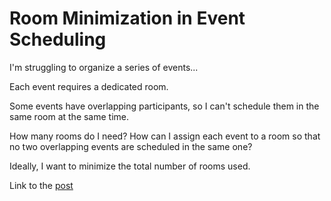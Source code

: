 # Room Minimization in Event Scheduling

I'm struggling to organize a series of events...

Each event requires a dedicated room.

Some events have overlapping participants, so I can't schedule them in the same room at the same time.

How many rooms do I need? How can I assign each event to a room so that no two overlapping events are scheduled in the same one?

Ideally, I want to minimize the total number of rooms used.

Link to the [post](https://www.linkedin.com/posts/borjamenendezmoreno_operationsresearch-activity-7268897908991664128-Maqe?utm_source=share&utm_medium=member_desktop)
